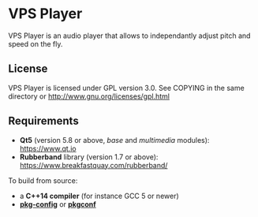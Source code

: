 # VPS Player

VPS Player is an audio player that allows to independantly adjust pitch and speed on the fly.

## License

VPS Player is licensed under GPL version 3.0.
See COPYING in the same directory or http://www.gnu.org/licenses/gpl.html

## Requirements

* **Qt5** (version 5.8 or above, *base* and *multimedia* modules): https://www.qt.io
* **Rubberband** library (version 1.7 or above): https://www.breakfastquay.com/rubberband/

To build from source:
* a **C++14 compiler** (for instance GCC 5 or newer)
* [**pkg-config**](https://www.freedesktop.org/wiki/Software/pkg-config/) or [**pkgconf**](https://pkgconf.org/)
